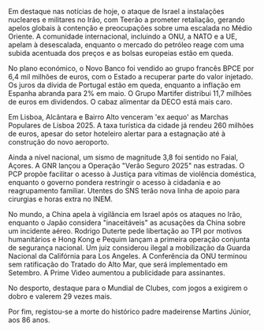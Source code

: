 Em destaque nas notícias de hoje, o ataque de Israel a instalações nucleares e militares no Irão, com Teerão a prometer retaliação, gerando apelos globais à contenção e preocupações sobre uma escalada no Médio Oriente. A comunidade internacional, incluindo a ONU, a NATO e a UE, apelam à desescalada, enquanto o mercado do petróleo reage com uma subida acentuada dos preços e as bolsas europeias estão em queda.

No plano económico, o Novo Banco foi vendido ao grupo francês BPCE por 6,4 mil milhões de euros, com o Estado a recuperar parte do valor injetado. Os juros da dívida de Portugal estão em queda, enquanto a inflação em Espanha abranda para 2% em maio. O Grupo Martifer distribui 11,7 milhões de euros em dividendos. O cabaz alimentar da DECO está mais caro.

Em Lisboa, Alcântara e Bairro Alto venceram 'ex aequo' as Marchas Populares de Lisboa 2025. A taxa turística da cidade já rendeu 260 milhões de euros, apesar do setor hoteleiro alertar para a estagnação até à construção do novo aeroporto.

Ainda a nível nacional, um sismo de magnitude 3,8 foi sentido no Faial, Açores. A GNR lançou a Operação "Verão Seguro 2025" nas estradas. O PCP propõe facilitar o acesso à Justiça para vítimas de violência doméstica, enquanto o governo pondera restringir o acesso à cidadania e ao reagrupamento familiar. Utentes do SNS terão nova linha de apoio para cirurgias e horas extra no INEM.

No mundo, a China apela à vigilância em Israel após os ataques no Irão, enquanto o Japão considera "inaceitáveis" as acusações da China sobre um incidente aéreo. Rodrigo Duterte pede libertação ao TPI por motivos humanitários e Hong Kong e Pequim lançam a primeira operação conjunta de segurança nacional. Um juiz considerou ilegal a mobilização da Guarda Nacional da Califórnia para Los Angeles. A Conferência da ONU terminou sem ratificação do Tratado do Alto Mar, que será implementado em Setembro. A Prime Video aumentou a publicidade para assinantes.

No desporto, destaque para o Mundial de Clubes, com jogos a exigirem o dobro e valerem 29 vezes mais.

Por fim, registou-se a morte do histórico padre madeirense Martins Júnior, aos 86 anos.